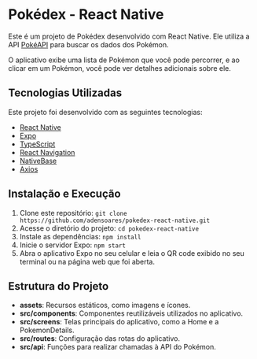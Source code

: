 # Pokédex - React Native

Este é um projeto de Pokédex desenvolvido com React Native. Ele utiliza a API [PokéAPI](https://pokeapi.co/) para buscar os dados dos Pokémon.

O aplicativo exibe uma lista de Pokémon que você pode percorrer, e ao clicar em um Pokémon, você pode ver detalhes adicionais sobre ele.

## Tecnologias Utilizadas

Este projeto foi desenvolvido com as seguintes tecnologias:

- [React Native](https://reactnative.dev/)
- [Expo](https://expo.dev/)
- [TypeScript](https://www.typescriptlang.org/)
- [React Navigation](https://reactnavigation.org/)
- [NativeBase](https://nativebase.io/)
- [Axios](https://axios-http.com/)

## Instalação e Execução

1. Clone este repositório: `git clone https://github.com/adensoares/pokedex-react-native.git`
2. Acesse o diretório do projeto: `cd pokedex-react-native`
3. Instale as dependências: `npm install`
4. Inicie o servidor Expo: `npm start`
5. Abra o aplicativo Expo no seu celular e leia o QR code exibido no seu terminal ou na página web que foi aberta.

## Estrutura do Projeto

- **assets**: Recursos estáticos, como imagens e ícones.
- **src/components**: Componentes reutilizáveis utilizados no aplicativo.
- **src/screens**: Telas principais do aplicativo, como a Home e a PokemonDetails.
- **src/routes**: Configuração das rotas do aplicativo.
- **src/api**: Funções para realizar chamadas à API do Pokémon.
